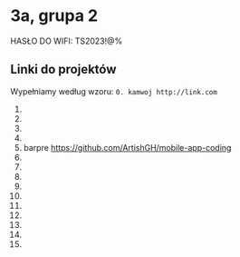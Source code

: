 # 3a, grupa 2

HASŁO DO WIFI: TS2023!@%

## Linki do projektów

Wypełniamy według wzoru:
`0. kamwoj http://link.com`

1.
2.
3.
4.
5. barpre https://github.com/ArtishGH/mobile-app-coding
6.
7.
8.
9.
10.
11.
12.
13.
14.
15.
